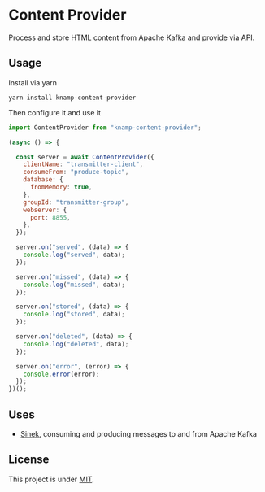 # Content Provider

Process and store HTML content from Apache Kafka and provide via API.

## Usage

Install via yarn

    yarn install knamp-content-provider

Then configure it and use it

```javascript
import ContentProvider from "knamp-content-provider";

(async () => {

  const server = await ContentProvider({
    clientName: "transmitter-client",
    consumeFrom: "produce-topic",
    database: {
      fromMemory: true,
    },
    groupId: "transmitter-group",
    webserver: {
      port: 8855,
    },
  });

  server.on("served", (data) => {
    console.log("served", data);
  });

  server.on("missed", (data) => {
    console.log("missed", data);
  });

  server.on("stored", (data) => {
    console.log("stored", data);
  });

  server.on("deleted", (data) => {
    console.log("deleted", data);
  });

  server.on("error", (error) => {
    console.error(error);
  });
})();
```

## Uses

* [Sinek](https://github.com/nodefluent/node-sinek), consuming and producing messages to and from Apache Kafka

## License

This project is under [MIT](./LICENSE).